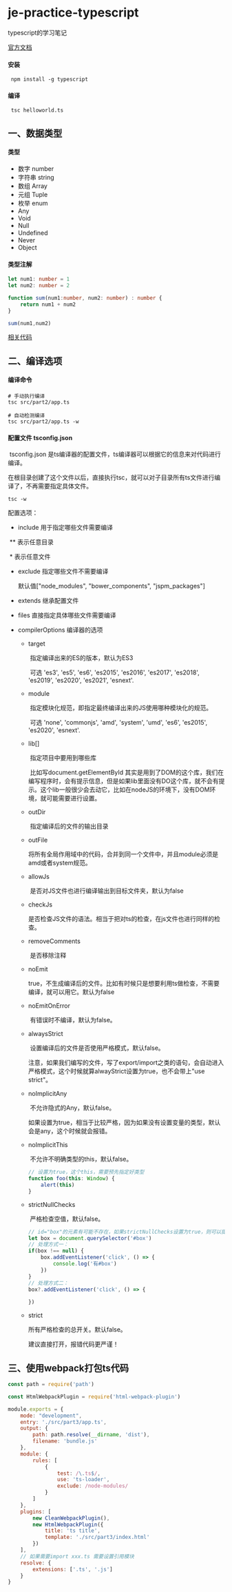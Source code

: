 # je-practice-typescript
typescript的学习笔记

[官方文档](https://www.tslang.cn/docs/handbook/basic-types.html)



#### 安装

```shell
 npm install -g typescript
```

#### 编译

```shell
 tsc helloworld.ts
```



## 一、数据类型



#### 类型

- 数字 number
- 字符串 string
- 数组 Array
- 元组 Tuple
- 枚举 enum
- Any
- Void
- Null
- Undefined
- Never
- Object



#### 类型注解

```typescript
let num1: number = 1
let num2: number = 2

function sum(num1:number, num2: number) : number {
    return num1 + num2
}

sum(num1,num2)
```



[相关代码](./src/part1/type.ts)



## 二、编译选项



#### 编译命令

```shell
# 手动执行编译
tsc src/part2/app.ts

# 自动检测编译
tsc src/part2/app.ts -w
```



#### 配置文件 tsconfig.json

​	tsconfig.json 是ts编译器的配置文件，ts编译器可以根据它的信息来对代码进行编译。



​	在根目录创建了这个文件以后，直接执行tsc，就可以对子目录所有ts文件进行编译了，不再需要指定具体文件。

```shell
tsc -w
```



配置选项：

- include 用于指定哪些文件需要编译

​		** 表示任意目录

​		*  表示任意文件

- exclude 指定哪些文件不需要编译

  默认值["node_modules", "bower_components", "jspm_packages"]

- extends 继承配置文件

- files 直接指定具体哪些文件需要编译

- compilerOptions 编译器的选项

  - target

    ​	指定编译出来的ES的版本，默认为ES3

    ​	可选 'es3', 'es5', 'es6', 'es2015', 'es2016', 'es2017', 'es2018', 'es2019', 'es2020', 'es2021', 'esnext'.

  - module

    ​	指定模块化规范，即指定最终编译出来的JS使用哪种模块化的规范。

    ​	可选 'none', 'commonjs', 'amd', 'system', 'umd', 'es6', 'es2015', 'es2020', 'esnext'.

  - lib[] 

    ​	指定项目中要用到哪些库

    ​	比如写document.getElementById 其实是用到了DOM的这个库，我们在编写程序时，会有提示信息，但是如果lib里面没有DO这个库，就不会有提示。这个lib一般很少会去动它，比如在nodeJS的环境下，没有DOM环境，就可能需要进行设置。

  - outDir

    ​	指定编译后的文件的输出目录

  - outFile

    ​	将所有全局作用域中的代码，合并到同一个文件中，并且module必须是amd或者system规范。

  - allowJs

    ​	是否对JS文件也进行编译输出到目标文件夹，默认为false

  - checkJs

    ​	是否检查JS文件的语法。相当于把对ts的检查，在js文件也进行同样的检查。

  - removeComments

    ​	是否移除注释

  - noEmit

    ​	true，不生成编译后的文件。比如有时候只是想要利用ts做检查，不需要编译，就可以用它。默认为false

  - noEmitOnError

    ​	有错误时不编译，默认为false。
    
  - alwaysStrict

    ​	设置编译后的文件是否使用严格模式，默认false。

    ​	注意，如果我们编写的文件，写了export/import之类的语句，会自动进入严格模式，这个时候就算alwayStrict设置为true，也不会带上"use strict"。

  - noImplicitAny

    ​	不允许隐式的Any，默认false。

    ​	如果设置为true，相当于比较严格，因为如果没有设置变量的类型，默认会是any，这个时候就会报错。

  - noImplicitThis

    ​	不允许不明确类型的this，默认false。

    ```javascript
    // 设置为true，这个this，需要预先指定好类型
    function foo(this: Window) {
        alert(this)
    }
    ```

  - strictNullChecks

    ​	严格检查空值，默认false。

    ```javascript
    // id="box"的元素有可能不存在，如果strictNullChecks设置为true，则可以提前检查到。
    let box = document.querySelector('#box')
    // 处理方式一：
    if(box !== null) {
        box.addEventListener('click', () => {
            console.log('有#box')
        })
    }
    // 处理方式二：
    box?.addEventListener('click', () => {
        
    })
    ```

    

  - strict

    所有严格检查的总开关。默认false。

    建议直接打开，报错代码更严谨！

    

    



## 三、使用webpack打包ts代码

```javascript
const path = require('path')

const HtmlWebpackPlugin = require('html-webpack-plugin')

module.exports = {
    mode: "development",
    entry: './src/part3/app.ts',
    output: {
        path: path.resolve(__dirname, 'dist'),
        filename: 'bundle.js'
    },
    module: {
        rules: [
            {
                test: /\.ts$/,
                use: 'ts-loader',
                exclude: /node-modules/
            }
        ]
    },
    plugins: [
        new CleanWebpackPlugin(),
        new HtmlWebpackPlugin({
            title: 'ts title',
            template: './src/part3/index.html'
        })
    ],
    // 如果需要import xxx.ts 需要设置引用模块
    resolve: {
        extensions: ['.ts', '.js']
    }
}
```



